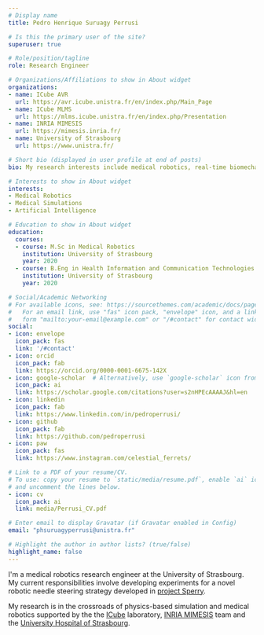 ```yaml
---
# Display name
title: Pedro Henrique Suruagy Perrusi

# Is this the primary user of the site?
superuser: true

# Role/position/tagline
role: Research Engineer

# Organizations/Affiliations to show in About widget
organizations:
- name: ICube AVR 
  url: https://avr.icube.unistra.fr/en/index.php/Main_Page
- name: ICube MLMS
  url: https://mlms.icube.unistra.fr/en/index.php/Presentation
- name: INRIA MIMESIS
  url: https://mimesis.inria.fr/
- name: University of Strasbourg
  url: https://www.unistra.fr/

# Short bio (displayed in user profile at end of posts)
bio: My research interests include medical robotics, real-time biomechanical simulations and artificial intelligence.

# Interests to show in About widget
interests:
- Medical Robotics
- Medical Simulations
- Artificial Intelligence

# Education to show in About widget
education:
  courses:
  - course: M.Sc in Medical Robotics
    institution: University of Strasbourg
    year: 2020
  - course: B.Eng in Health Information and Communication Technologies
    institution: University of Strasbourg
    year: 2020

# Social/Academic Networking
# For available icons, see: https://sourcethemes.com/academic/docs/page-builder/#icons
#   For an email link, use "fas" icon pack, "envelope" icon, and a link in the
#   form "mailto:your-email@example.com" or "/#contact" for contact widget.
social:
- icon: envelope
  icon_pack: fas
  link: '/#contact'
- icon: orcid
  icon_pack: fab
  link: https://orcid.org/0000-0001-6675-142X
- icon: google-scholar  # Alternatively, use `google-scholar` icon from `ai` icon pack
  icon_pack: ai
  link: https://scholar.google.com/citations?user=s2nHPEcAAAAJ&hl=en
- icon: linkedin
  icon_pack: fab
  link: https://www.linkedin.com/in/pedroperrusi/
- icon: github
  icon_pack: fab
  link: https://github.com/pedroperrusi
- icon: paw
  icon_pack: fas
  link: https://www.instagram.com/celestial_ferrets/

# Link to a PDF of your resume/CV.
# To use: copy your resume to `static/media/resume.pdf`, enable `ai` icons in `params.toml`, 
# and uncomment the lines below.
- icon: cv
  icon_pack: ai
  link: media/Perrusi_CV.pdf

# Enter email to display Gravatar (if Gravatar enabled in Config)
email: "phsuruagyperrusi@unistra.fr"

# Highlight the author in author lists? (true/false)
highlight_name: false
---
```


I'm a medical robotics research engineer at the University of Strasbourg. My current responsibilities involve developing experiments for a novel  robotic needle steering strategy developed in [project Sperry](https://hadrien.courtecuisse.cnrs.fr/home/projects/sperry/). 
<!-- In this project, fast biomechanical simulations are used to account for the needle-tissue interaction during a robot-assisted needle therapy, such as thermo ablation or biopsies. -->

My research is in the crossroads of physics-based simulation and medical robotics supported by the the [ICube](https://icube.unistra.fr/) laboratory, [INRIA MIMESIS](https://mimesis.inria.fr/) team and the [University Hospital of Strasbourg](https://www.ihu-strasbourg.eu/).

<!-- {{< icon name="download" pack="fas" >}} Download my {{< staticref "media/demo_resume.pdf" "newtab" >}}resumé{{< /staticref >}}. -->
